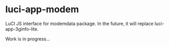 # luci-app-modem
LuCI JS interface for modemdata package. In the future, it will replace luci-app-3ginfo-lite.

Work is in progress...

